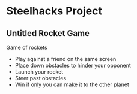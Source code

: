 # Steelhacks Project
## Untitled Rocket Game
Game of rockets
* Play against a friend on the same screen
* Place down obstacles to hinder your opponent
* Launch your rocket
* Steer past obstacles
* Win if only you can make it to the other planet
